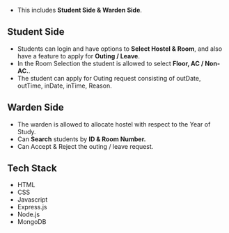 
- This includes **Student Side & Warden Side**.
## Student Side
- Students can login and have options to **Select Hostel & Room**, and also have a feature to apply for **Outing / Leave**.
- In the Room Selection the student is allowed to select **Floor, AC / Non-AC.**.
- The student can apply for Outing request consisting of outDate, outTime, inDate, inTime, Reason.

## Warden Side
- The warden is allowed to allocate hostel with respect to the Year of Study.
- Can **Search** students by **ID & Room Number.**
- Can Accept & Reject the outing / leave request.

## Tech Stack
- HTML
- CSS
- Javascript
- Express.js
- Node.js
- MongoDB
